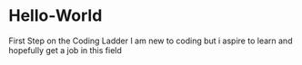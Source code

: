 # Hello-World
First Step on the Coding Ladder
I am new to coding but i aspire to learn and hopefully get a job in this field
